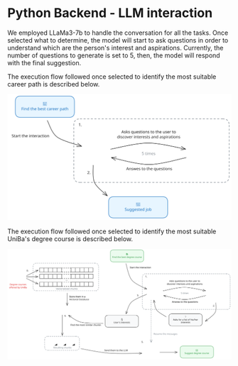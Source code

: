 Python Backend - LLM interaction 
==============================

We employed LLaMa3-7b to handle the conversation for all the tasks. 
Once selected what to determine, the model will start to ask questions in order to understand which are the person's interest and aspirations. 
Currently, the number of questions to generate is set to 5, then, the model will respond with the final suggestion.


The execution flow followed once selected to identify the most suitable career path is described below.
 
<div align="center">

![CareerPrediction](/backend/figures/career_prediction_schema.svg)

</div>


The execution flow followed once selected to identify the most suitable UniBa's degree course is described below.
 
<div align="center">

![DegreePrediction](/backend/figures/degree_prediction_schema.svg)

</div>